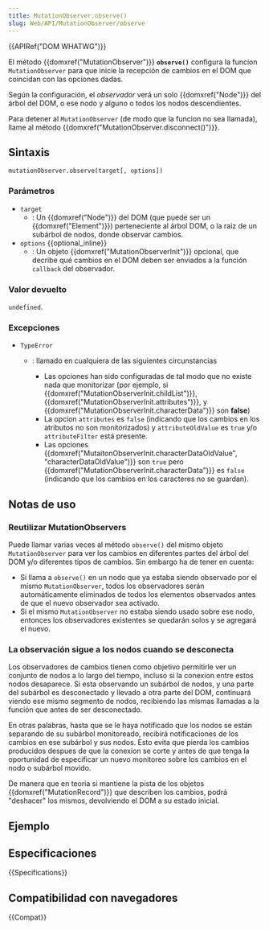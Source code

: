 ```yaml
---
title: MutationObserver.observe()
slug: Web/API/MutationObserver/observe
---
```


{{APIRef("DOM WHATWG")}}

El método {{domxref("MutationObserver")}} **`observe()`** configura la funcion `MutationObserver` para que inicie la recepción de cambios en el DOM que coincidan con las opciones dadas.

Según la configuración, el _observador_ verá un solo {{domxref("Node")}} del árbol del DOM, o ese nodo y alguno o todos los nodos descendientes.

Para detener al `MutationObserver` (de modo que la funcion no sea llamada), llame al método {{domxref("MutationObserver.disconnect()")}}.

## Sintaxis

```
mutationObserver.observe(target[, options])
```

### Parámetros

- `target`
  - : Un {{domxref("Node")}} del DOM (que puede ser un {{domxref("Element")}}) perteneciente al árbol DOM, o la raiz de un subárbol de nodos, donde observar cambios.
- `options` {{optional_inline}}
  - : Un objeto {{domxref("MutationObserverInit")}} opcional, que decribe qué cambios en el DOM deben ser enviados a la función `callback` del observador.

### Valor devuelto

`undefined`.

### Excepciones

- `TypeError`

  - : llamado en cualquiera de las siguientes circunstancias

    - Las opciones han sido configuradas de tal modo que no existe nada que monitorizar (por ejemplo, si {{domxref("MutationObserverInit.childList")}}, {{domxref("MutationObserverInit.attributes")}}, y {{domxref("MutationObserverInit.characterData")}} son **false**)
    - La opcion `attributes` es `false` (indicando que los cambios en los atributos no son monitorizados) y `attributeOldValue` es `true` y/o `attributeFilter` está presente.
    - Las opciones {{domxref("MutaitonObserverInit.characterDataOldValue", "characterDataOldValue")}} son `true` pero {{domxref("MutationObserverInit.characterData")}} es `false` (indicando que los cambios en los caracteres no se guardan).

## Notas de uso

### Reutilizar MutationObservers

Puede llamar varias veces al método `observe()` del mismo objeto `MutationObserver` para ver los cambios en diferentes partes del árbol del DOM y/o diferentes tipos de cambios. Sin embargo ha de tener en cuenta:

- Si llama a `observe()` en un nodo que ya estaba siendo observado por el mísmo `MutationObserver`, todos los observadores serán automáticamente eliminados de todos los elementos observados antes de que el nuevo observador sea activado.
- Si el mismo `MutationObserver` no estaba siendo usado sobre ese nodo, entonces los observadores existentes se quedarán solos y se agregará el nuevo.

### La observación sigue a los nodos cuando se desconecta

Los observadores de cambios tienen como objetivo permitirle ver un conjunto de nodos a lo largo del tiempo, incluso si la conexion entre estos nodos desaparece. Si esta observando un subárbol de nodos, y una parte del subárbol es desconectado y llevado a otra parte del DOM, continuará viendo ese mismo segmento de nodos, recibiendo las mismas llamadas a la función que antes de ser desconectado.

En otras palabras, hasta que se le haya notificado que los nodos se están separando de su subárbol monitoreado, recibirá notificaciones de los cambios en ese subárbol y sus nodos. Esto evita que pierda los cambios producidos despues de que la conexion se corte y antes de que tenga la oportunidad de especificar un nuevo monitoreo sobre los cambios en el nodo o subárbol movido.

De manera que en teoria si mantiene la pista de los objetos {{domxref("MutationRecord")}} que describen los cambios, podrá "deshacer" los mismos, devolviendo el DOM a su estado inicial.

## Ejemplo

## Especificaciones

{{Specifications}}

## Compatibilidad con navegadores

{{Compat}}
